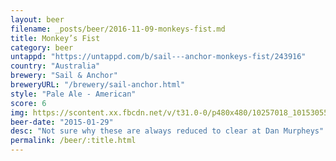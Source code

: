 ```yaml
---
layout: beer
filename: _posts/beer/2016-11-09-monkeys-fist.md
title: Monkey’s Fist
category: beer
untappd: "https://untappd.com/b/sail---anchor-monkeys-fist/243916"
country: "Australia"
brewery: "Sail & Anchor"
breweryURL: "/brewery/sail-anchor.html"
style: "Pale Ale - American"
score: 6
img: https://scontent.xx.fbcdn.net/v/t31.0-0/p480x480/10257018_10153055749583745_4285986054653809975_o.jpg?oh=3f5f83d69146805d6897437ba96fafc8&oe=592F3BB9
beer-date: "2015-01-29"
desc: "Not sure why these are always reduced to clear at Dan Murpheys"
permalink: /beer/:title.html
---
```

